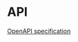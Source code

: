 # API

[OpenAPI specification](https://editor.swagger.io/?url=https://raw.githubusercontent.com/kidonng/api/main/openapi.yml)
